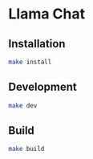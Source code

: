 # Llama Chat

## Installation

```bash
make install
```

## Development

```bash
make dev
```

## Build

```bash
make build
```
